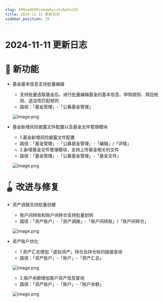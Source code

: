 ```yaml
---
slug: AP8xw9XXRinbawkyiztc6pXvnIh
title: 2024-11-11 更新日志
sidebar_position: 19
---
```



# 2024-11-11 更新日志


# 🎉 新功能

- 基金基本信息支持批量编辑
    - 支持批量选取基金后，进行批量编辑基金的基本信息、申购规则、赎回规则、适当性匹配规则
    - 路径：「基金管理」-「公募基金管理」

    ![image.png](/assets/fe8563879240e5929d88cb20b938dbf2.png)

- 基金新增风险披露文件配置以及基金文件管理模块
    - 1.基金新增风险披露文件配置
    - 路径：「基金管理」-「公募基金管理」-「编辑」/「详情」
    - 2.新增基金文件管理模块，支持上传基金相关的文件
    - 路径：「基金管理」-「公募基金管理」-「基金文件」

    ![image.png](/assets/9870c61846ec050e094f06987b0e507d.png)


# 🪀 改进与修复

- 资产调拨支持批量创建
    - 账户间转账和账户间转仓支持批量划转
    - 路径：「资产账户」-「资产调拨」-「账户间转账」/「账户间转仓」

    ![image.png](/assets/7c15f52e4b4f17ca27efa8d334b5bf92.png)

- 资产账户优化
    - 1.资产汇总增加「虚拟资产」持仓及持仓标的链接查询
    - 路径：「资产账户」-「账户」-「资产汇总」

    ![image.png](/assets/c3444bbd5065b9d0d6668411ce47ace1.png)

    - 2.账户余额增加客户资产信息查询
    - 路径：「资产账户」-「账户」-「账户余额」

    ![image.png](/assets/6866d4cff302824f1d016087d10b6cfe.png)

